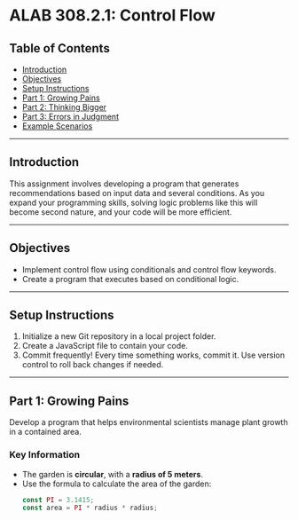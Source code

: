 # ALAB 308.2.1: Control Flow

## Table of Contents
- [Introduction](#introduction)
- [Objectives](#objectives)
- [Setup Instructions](#setup-instructions)
- [Part 1: Growing Pains](#part-1-growing-pains)
- [Part 2: Thinking Bigger](#part-2-thinking-bigger)
- [Part 3: Errors in Judgment](#part-3-errors-in-judgment)
- [Example Scenarios](#example-scenarios)

---

## Introduction
This assignment involves developing a program that generates recommendations based on input data and several conditions. As you expand your programming skills, solving logic problems like this will become second nature, and your code will be more efficient.

---

## Objectives
- Implement control flow using conditionals and control flow keywords.
- Create a program that executes based on conditional logic.

---

## Setup Instructions
1. Initialize a new Git repository in a local project folder.
2. Create a JavaScript file to contain your code.
3. Commit frequently! Every time something works, commit it. Use version control to roll back changes if needed.

---

## Part 1: Growing Pains
Develop a program that helps environmental scientists manage plant growth in a contained area.

### Key Information
- The garden is **circular**, with a **radius of 5 meters**.
- Use the formula to calculate the area of the garden:
  ```javascript
  const PI = 3.1415;
  const area = PI * radius * radius;
